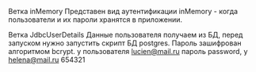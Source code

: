 
Ветка inMemory 
Представен вид аутентификации inMemory - когда пользователи и их пароли хранятся в приложении.

Ветка JdbcUserDetails 
Данные пользователя получаем из БД, перед запуском нужно запустить скрипт БД postgres. Пароль зашифрован aлгоритмом bcrypt.
у пользователя lucien@mail.ru пароль password, y helena@mail.ru 654321